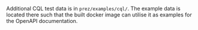 Additional CQL test data is in `prez/examples/cql/`. The example data is located there such that the built docker image
can utilise it as examples for the OpenAPI documentation.